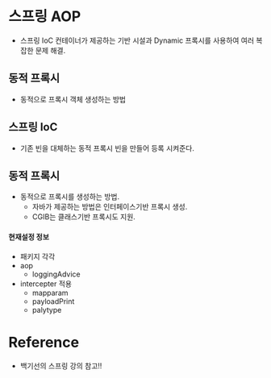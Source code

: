 # 스프링 AOP
- 스프링 IoC 컨테이너가 제공하는 기반 시설과 Dynamic 프록시를 사용하여 여러 복잡한 문제 해결. 
## 동적 프록시
- 동적으로 프록시 객체 생성하는 방법  
  
## 스프링 IoC 
- 기존 빈을 대체하는 동적 프록시 빈을 만들어 등록 시켜준다.  
  


## 동적 프록시
- 동적으로 프록시를 생성하는 방법.
  - 자바가 제공하는 방법은 인터페이스기반 프록시 생성.
  - CGIB는 클래스기반 프록시도 지원. 

#### 현재설정 정보
- 패키지 각각
- aop
  - loggingAdvice
- intercepter 적용 
  - mapparam
  - payloadPrint
  - palytype


# Reference
- 백기선의 스프링 강의 참고!! 
  

